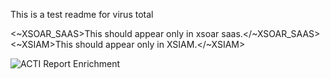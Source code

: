 This is a test readme for virus total

<~XSOAR_SAAS>This should appear only in xsoar saas.</~XSOAR_SAAS>
<~XSIAM>This should appear only in XSIAM.</~XSIAM>

![ACTI Report Enrichment](https://user-images.githubusercontent.com/40510780/161069052-feb0b049-e189-42ea-bd3b-db96fdab09d8.png)
